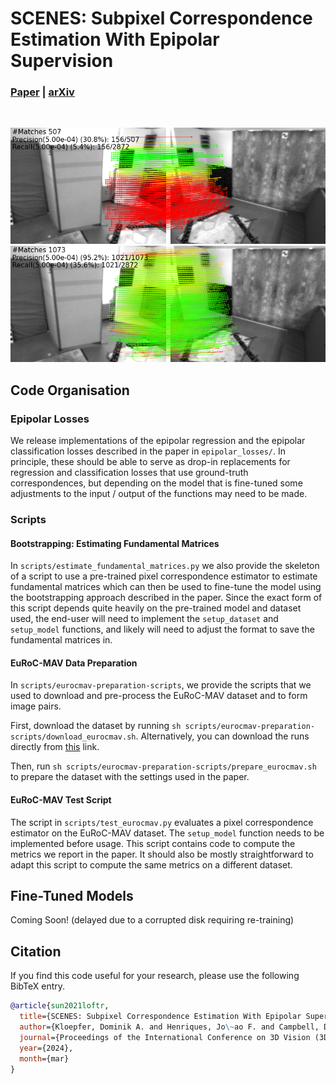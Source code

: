 # SCENES: Subpixel Correspondence Estimation With Epipolar Supervision

###  [Paper](https://www.robots.ox.ac.uk/~vgg/publications/2024/Kloepfer24a/kloepfer24a.pdf) | [arXiv](https://arxiv.org/abs/2401.10886)
<br/>

![before_finetuning](assets/before_finetuning.png)
![after_finetuning](assets/after_finetuning.png)

## Code Organisation

### Epipolar Losses

We release implementations of the epipolar regression and the epipolar classification losses described in the paper in `epipolar_losses/`. In principle, these should be able to serve as drop-in replacements for regression and classification losses that use ground-truth correspondences, but depending on the model that is fine-tuned some adjustments to the input / output of the functions may need to be made.

### Scripts

#### Bootstrapping: Estimating Fundamental Matrices

In `scripts/estimate_fundamental_matrices.py` we also provide the skeleton of a script to use a pre-trained pixel correspondence estimator to estimate fundamental matrices which can then be used to fine-tune the model using the bootstrapping approach described in the paper. Since the exact form of this script depends quite heavily on the pre-trained model and dataset used, the end-user will need to implement the `setup_dataset` and `setup_model` functions, and likely will need to adjust the format to save the fundamental matrices in.

#### EuRoC-MAV Data Preparation

In `scripts/eurocmav-preparation-scripts`, we provide the scripts that we used to download and pre-process the EuRoC-MAV dataset and to form image pairs. 

First, download the dataset by running `sh scripts/eurocmav-preparation-scripts/download_eurocmav.sh`. 
Alternatively, you can download the runs directly from [this](https://projects.asl.ethz.ch/datasets/doku.php?id=kmavvisualinertialdatasets) link.

Then, run `sh scripts/eurocmav-preparation-scripts/prepare_eurocmav.sh` to prepare the dataset with the settings used in the paper.

#### EuRoC-MAV Test Script

The script in `scripts/test_eurocmav.py` evaluates a pixel correspondence estimator on the EuRoC-MAV dataset. The `setup_model` function needs to be implemented before usage.
This script contains code to compute the metrics we report in the paper.
It should also be mostly straightforward to adapt this script to compute the same metrics on a different dataset.

## Fine-Tuned Models

Coming Soon! (delayed due to a corrupted disk requiring re-training)

## Citation 

If you find this code useful for your research, please use the following BibTeX entry.

```bibtex
@article{sun2021loftr,
  title={SCENES: Subpixel Correspondence Estimation With Epipolar Supervision},
  author={Kloepfer, Dominik A. and Henriques, Jo\~ao F. and Campbell, Dylan},
  journal={Proceedings of the International Conference on 3D Vision (3DV)},
  year={2024},
  month={mar}
}
```

